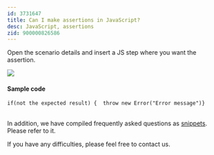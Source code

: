 ```yaml
---
id: 3731647
title: Can I make assertions in JavaScript?
desc: JavaScript, assertions
zid: 900000826586
---
```


Open the scenario details and insert a JS step where you want the assertion. <br>

![](https://downloads.intercomcdn.com/i/o/186664801/24def56a2971020d83b133ba/_2019-09-25_2.01.22.png)

#### Sample code

```
if(not the expected result) {  throw new Error("Error message")}
```

<br>In addition, we have compiled frequently asked questions as [snippets](https://github.com/autifyhq/autify-javascript-snippets/blob/master/snippets/). Please refer to it.

If you have any difficulties, please feel free to contact us.
